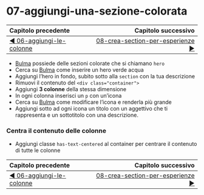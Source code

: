 # 07-aggiungi-una-sezione-colorata

| Capitolo precedente  | Capitolo successivo     |
| :--------------- | ---------------: |
| [◀︎ 06-aggiungi-le-colonne](../06-aggiungi-le-colonne)| [08-crea-section-per-esperienze ▶︎](../08-crea-section-per-esperienze) |

- [Bulma](https://bulma.io/documentation/) possiede delle sezioni colorate che si chiamano `hero`
- Cerca su [Bulma](https://bulma.io/documentation/) come inserire un hero verde acqua
- Aggiungi l’hero in fondo, subito sotto alla `section` con la tua descrizione
- Rimuovi il contenuto del `<div class="container">`
- Aggiungi **3 colonne** della stessa dimensione
- In ogni colonna inserisci un `p` con un’icona
- Cerca su [Bulma](https://bulma.io/documentation/)  come modificare l’icona e renderla più grande
- Aggiungi sotto ad ogni icona un titolo con un aggettivo che ti rappresenta e un sottotitolo con una descrizione.

### Centra il contenuto delle colonne

- Aggiungi classe `has-text-centered` al container per centrare il contenuto di tutte le colonne


| Capitolo precedente  | Capitolo successivo     |
| :--------------- | ---------------: |
| [◀︎ 06-aggiungi-le-colonne](../06-aggiungi-le-colonne)| [08-crea-section-per-esperienze ▶︎](../08-crea-section-per-esperienze) |
